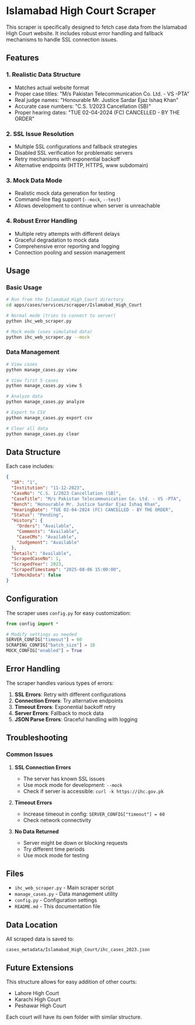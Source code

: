# Islamabad High Court Scraper

This scraper is specifically designed to fetch case data from the Islamabad High Court website. It includes robust error handling and fallback mechanisms to handle SSL connection issues.

## Features

### 1. **Realistic Data Structure**
- Matches actual website format
- Proper case titles: "M/s Pakistan Telecommunication Co. Ltd. - VS -PTA"
- Real judge names: "Honourable Mr. Justice Sardar Ejaz Ishaq Khan"
- Accurate case numbers: "C.S. 1/2023 Cancellation (SB)"
- Proper hearing dates: "TUE 02-04-2024 (FC) CANCELLED - BY THE ORDER"

### 2. **SSL Issue Resolution**
- Multiple SSL configurations and fallback strategies
- Disabled SSL verification for problematic servers
- Retry mechanisms with exponential backoff
- Alternative endpoints (HTTP, HTTPS, www subdomain)

### 3. **Mock Data Mode**
- Realistic mock data generation for testing
- Command-line flag support (`--mock`, `--test`)
- Allows development to continue when server is unreachable

### 4. **Robust Error Handling**
- Multiple retry attempts with different delays
- Graceful degradation to mock data
- Comprehensive error reporting and logging
- Connection pooling and session management

## Usage

### Basic Usage

```bash
# Run from the Islamabad_High_Court directory
cd apps/cases/services/scrapper/Islamabad_High_Court

# Normal mode (tries to connect to server)
python ihc_web_scraper.py

# Mock mode (uses simulated data)
python ihc_web_scraper.py --mock
```

### Data Management

```bash
# View cases
python manage_cases.py view

# View first 5 cases
python manage_cases.py view 5

# Analyze data
python manage_cases.py analyze

# Export to CSV
python manage_cases.py export csv

# Clear all data
python manage_cases.py clear
```

## Data Structure

Each case includes:

```json
{
  "SR": "1",
  "Institution": "11-12-2023",
  "CaseNo": "C.S. 1/2023 Cancellation (SB)",
  "CaseTitle": "M/s Pakistan Telecommunication Co. Ltd. - VS -PTA",
  "Bench": "Honourable Mr. Justice Sardar Ejaz Ishaq Khan",
  "HearingDate": "TUE 02-04-2024 (FC) CANCELLED - BY THE ORDER",
  "Status": "Pending",
  "History": {
    "Orders": "Available",
    "Comments": "Available",
    "CaseCMs": "Available",
    "Judgement": "Available"
  },
  "Details": "Available",
  "ScrapedCaseNo": 1,
  "ScrapedYear": 2023,
  "ScrapedTimestamp": "2025-08-06 15:00:00",
  "IsMockData": false
}
```

## Configuration

The scraper uses `config.py` for easy customization:

```python
from config import *

# Modify settings as needed
SERVER_CONFIG["timeout"] = 60
SCRAPING_CONFIG["batch_size"] = 10
MOCK_CONFIG["enabled"] = True
```

## Error Handling

The scraper handles various types of errors:

1. **SSL Errors**: Retry with different configurations
2. **Connection Errors**: Try alternative endpoints
3. **Timeout Errors**: Exponential backoff retry
4. **Server Errors**: Fallback to mock data
5. **JSON Parse Errors**: Graceful handling with logging

## Troubleshooting

### Common Issues

1. **SSL Connection Errors**
   - The server has known SSL issues
   - Use mock mode for development: `--mock`
   - Check if server is accessible: `curl -k https://ihc.gov.pk`

2. **Timeout Errors**
   - Increase timeout in config: `SERVER_CONFIG["timeout"] = 60`
   - Check network connectivity

3. **No Data Returned**
   - Server might be down or blocking requests
   - Try different time periods
   - Use mock mode for testing

## Files

- `ihc_web_scraper.py` - Main scraper script
- `manage_cases.py` - Data management utility
- `config.py` - Configuration settings
- `README.md` - This documentation file

## Data Location

All scraped data is saved to:
```
cases_metadata/Islamabad_High_Court/ihc_cases_2023.json
```

## Future Extensions

This structure allows for easy addition of other courts:
- Lahore High Court
- Karachi High Court  
- Peshawar High Court

Each court will have its own folder with similar structure. 